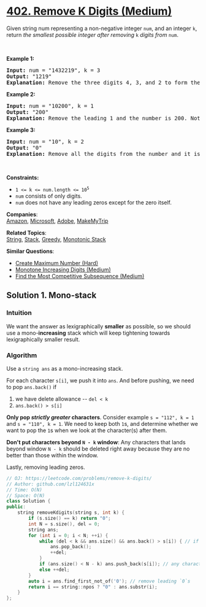 # [402. Remove K Digits (Medium)](https://leetcode.com/problems/remove-k-digits/)

<p>Given string num representing a non-negative integer <code>num</code>, and an integer <code>k</code>, return <em>the smallest possible integer after removing</em> <code>k</code> <em>digits from</em> <code>num</code>.</p>

<p>&nbsp;</p>
<p><strong>Example 1:</strong></p>

<pre><strong>Input:</strong> num = "1432219", k = 3
<strong>Output:</strong> "1219"
<strong>Explanation:</strong> Remove the three digits 4, 3, and 2 to form the new number 1219 which is the smallest.
</pre>

<p><strong>Example 2:</strong></p>

<pre><strong>Input:</strong> num = "10200", k = 1
<strong>Output:</strong> "200"
<strong>Explanation:</strong> Remove the leading 1 and the number is 200. Note that the output must not contain leading zeroes.
</pre>

<p><strong>Example 3:</strong></p>

<pre><strong>Input:</strong> num = "10", k = 2
<strong>Output:</strong> "0"
<strong>Explanation:</strong> Remove all the digits from the number and it is left with nothing which is 0.
</pre>

<p>&nbsp;</p>
<p><strong>Constraints:</strong></p>

<ul>
	<li><code>1 &lt;= k &lt;= num.length &lt;= 10<sup>5</sup></code></li>
	<li><code>num</code> consists of only digits.</li>
	<li><code>num</code> does not have any leading zeros except for the zero itself.</li>
</ul>


**Companies**:  
[Amazon](https://leetcode.com/company/amazon), [Microsoft](https://leetcode.com/company/microsoft), [Adobe](https://leetcode.com/company/adobe), [MakeMyTrip](https://leetcode.com/company/makemytrip)

**Related Topics**:  
[String](https://leetcode.com/tag/string/), [Stack](https://leetcode.com/tag/stack/), [Greedy](https://leetcode.com/tag/greedy/), [Monotonic Stack](https://leetcode.com/tag/monotonic-stack/)

**Similar Questions**:
* [Create Maximum Number (Hard)](https://leetcode.com/problems/create-maximum-number/)
* [Monotone Increasing Digits (Medium)](https://leetcode.com/problems/monotone-increasing-digits/)
* [Find the Most Competitive Subsequence (Medium)](https://leetcode.com/problems/find-the-most-competitive-subsequence/)

## Solution 1. Mono-stack

### Intuition

We want the answer as lexigraphically **smaller** as possible, so we should use a mono-**increasing** stack which will keep tightening towards lexigraphically smaller result.

### Algorithm 

Use a `string ans` as a mono-increasing stack.

For each character `s[i]`, we push it into `ans`. And before pushing, we need to pop `ans.back()` if 
1. we have delete allowance -- `del < k`
2. `ans.back() > s[i]`

**Only pop _strictly greater_ characters**. Consider example `s = "112", k = 1` and `s = "110", k = 1`. We need to keep both `1`s, and determine whether we want to pop the `1`s when we look at the character(s) after them.

**Don't put characters beyond `N - k` window**: Any characters that lands beyond window `N - k` should be deleted right away because they are no better than those within the window.

Lastly, removing leading zeros.

```cpp
// OJ: https://leetcode.com/problems/remove-k-digits/
// Author: github.com/lzl124631x
// Time: O(N)
// Space: O(N)
class Solution {
public:
    string removeKdigits(string s, int k) {
        if (s.size() == k) return "0";
        int N = s.size(), del = 0;
        string ans;
        for (int i = 0; i < N; ++i) {
            while (del < k && ans.size() && ans.back() > s[i]) { // if we have delete allowance and `ans.back()` is greater than `s[i]`, we pop `ans.back()`
                ans.pop_back();
                ++del;
            }
            if (ans.size() < N - k) ans.push_back(s[i]); // any character that was ever left beyond the valid window should be deleted.
            else ++del;
        }
        auto i = ans.find_first_not_of('0'); // remove leading `0`s
        return i == string::npos ? "0" : ans.substr(i);
    }
};
```